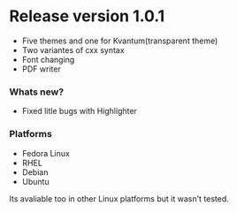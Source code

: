 # Release version 1.0.1
- Five themes and one for Kvantum(transparent theme)
- Two variantes of cxx syntax
- Font changing
- PDF writer

### Whats new?
- Fixed litle bugs with Highlighter

### Platforms
- Fedora Linux
- RHEL
- Debian
- Ubuntu

Its avaliable too in other Linux platforms but it wasn't tested.